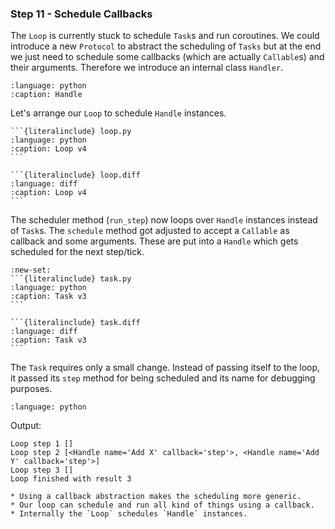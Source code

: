 ### Step 11 - Schedule Callbacks

The `Loop` is currently stuck to schedule `Task`s and run coroutines.
We could introduce a new `Protocol` to abstract the scheduling of `Tasks` but
at the end we just need to schedule some callbacks (which are actually
`Callable`s) and their arguments. Therefore we introduce an internal class
`Handler`.

```{literalinclude} handle.py
:language: python
:caption: Handle
```

Let's arrange our `Loop` to schedule `Handle` instances.

````{tab} Source
```{literalinclude} loop.py
:language: python
:caption: Loop v4
```
````
````{tab} Diff
```{literalinclude} loop.diff
:language: diff
:caption: Loop v4
```
````

The scheduler method (`run_step`) now loops over `Handle` instances instead of
`Task`s. The `schedule` method got adjusted to accept a `Callable` as callback
and some arguments. These are put into a `Handle` which gets scheduled for the
next step/tick.

````{tab} Source
:new-set:
```{literalinclude} task.py
:language: python
:caption: Task v3
```
````
````{tab} Diff
```{literalinclude} task.diff
:language: diff
:caption: Task v3
```
````

The `Task` requires only a small change. Instead of passing itself to the loop,
it passed its `step` method for being scheduled and its name for debugging
purposes.

```{literalinclude} step11.py
:language: python
```

Output:

```
Loop step 1 []
Loop step 2 [<Handle name='Add X' callback='step'>, <Handle name='Add Y' callback='step'>]
Loop step 3 []
Loop finished with result 3
```

```{admonition} Summary
* Using a callback abstraction makes the scheduling more generic.
* Our loop can schedule and run all kind of things using a callback.
* Internally the `Loop` schedules `Handle` instances.
```
